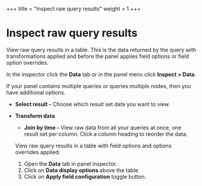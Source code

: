 +++
title = "Inspect raw query results"
weight = 1
+++

# Inspect raw query results

View raw query results in a table. This is the data returned by the query with transformations applied and before the panel applies field options or field option overrides.

In the inspector click the **Data** tab or in the panel menu click **Inspect > Data**.

If your panel contains multiple queries or queries multiple nodes, then you have additional options.

- **Select result -** Choose which result set data you want to view.
- **Transform data**

  - **Join by time -** View raw data from all your queries at once, one result set per column. Click a column heading to reorder the data.

  View raw query results in a table with field options and options overrides applied:

  1. Open the **Data** tab in panel inspector.
  1. Click on **Data display options** above the table.
  1. Click on **Apply field configuration** toggle button.
